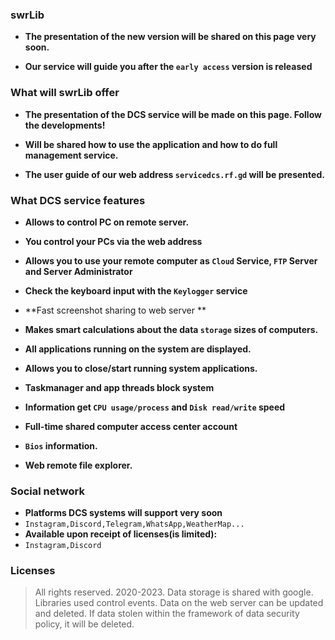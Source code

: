 
### swrLib

 * **The presentation of the new version will be shared on this page very soon.**
 
 * **Our service will guide you after the `early access` version is released**
 
### What will swrLib offer 
 
 * **The presentation of the DCS service will be made on this page. Follow the developments!**
 
 * **Will be shared how to use the application and how to do full management service.**
 
 * **The user guide of our web address `servicedcs.rf.gd` will be presented.**

### What DCS service features 
 
 * **Allows to control PC on remote server.**
 
 * **You control your PCs via the web address**
 
 * **Allows you to use your remote computer as `Cloud` Service, `FTP` Server and Server Administrator**
 
 * **Check the keyboard input with the `Keylogger` service**  
 
 * **Fast screenshot sharing to web server **
 
 * **Makes smart calculations about the data `storage` sizes of computers.**
 
 * **All applications running on the system are displayed.**
 
 * **Allows you to close/start running system applications.**  
 
 * **Taskmanager and app threads block system**
 
 * **Information get `CPU usage/process`  and `Disk read/write` speed** 

 * **Full-time shared computer access center account**
 
 * **`Bios` information.**

 * **Web remote file explorer.**

### Social network

 * **Platforms DCS systems will support very soon**
 * `Instagram,Discord,Telegram,WhatsApp,WeatherMap...`
 * **Available upon receipt of licenses(is limited):**
 * `Instagram,Discord`

### Licenses 
 > All rights reserved. 2020-2023.
 > Data storage is shared with google. 
 > Libraries used control events.
 > Data on the web server can be updated and deleted.
 > If data stolen within the framework of data security policy, it will be deleted.
 > 
